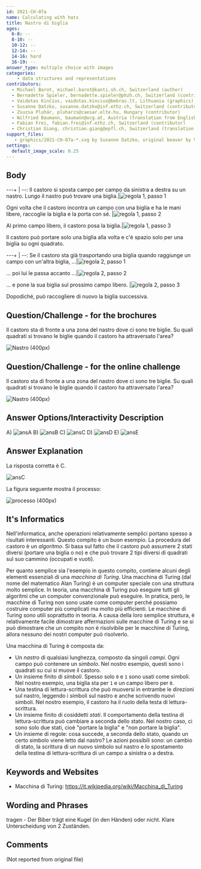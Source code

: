 ```yaml
---
id: 2021-CH-07a
name: Calculating with hats
title: Nastro di biglia
ages:
  6-8: --
  8-10: --
  10-12: --
  12-14: --
  14-16: hard
  16-19: --
answer_type: multiple choice with images
categories:
    - data structures and representations
contributors:
  - Michael Barot, michael.barot@kanti.sh.ch, Switzerland (author)
  - Bernadette Spieler, bernadette.spieler@phzh.ch, Switzerland (contributor)
  - Vaidotas Kinčius, vaidotas.kincius@bebras.lt, Lithuania (graphics)
  - Susanne Datzko, susanne.datzko@inf.ethz.ch, Switzerland (contributor, graphics)
  - Zsuzsa Pluhár, pluharzs@caesar.elte.hu, Hungary (contributor)
  - Wilfried Baumann, baumann@ocg.at, Austria (translation from English into German)
  - Fabian Frei, fabian.frei@inf.ethz.ch, Switzerland (contributor)
  - Christian Giang, christian.giang@epfl.ch, Switzerland (translation from German into Italian)   
support_files:
   - graphics/2021-CH-07a-*.svg by Susanne Datzko, original beaver by Vaidotas Kinčius
settings:
  default_image_scale: 0.25
---
```



[ansA]: graphics/2021-CH-07a-answerA.svg "Risposta A (400px)"
[ansB]: graphics/2021-CH-07a-answerB.svg "Risposta B (400px)"
[ansC]: graphics/2021-CH-07a-answerC.svg "Risposta C (400px)"
[ansD]: graphics/2021-CH-07a-answerD.svg "Risposta D (400px)"
[ansE]: graphics/2021-CH-07a-answerE.svg "Risposta E (400px)"
## Body


---+ | --:
Il castoro si sposta campo per campo da sinistra a destra su un nastro. Lungo il nastro può trovare una biglia.|![](graphics/2021-CH-07a-taskbody01a.svg "regola 1, passo 1")

Ogni volta che il castoro incontra un campo con una biglia e ha le mani libere, raccoglie la biglia e la porta con sé.  |![](graphics/2021-CH-07a-taskbody01b-v2.svg "regola 1, passo 2")

Al primo campo libero, il castoro posa la biglia.|![](graphics/2021-CH-07a-taskbody01c.svg "regola 1, passo 3")

Il castoro può portare solo una biglia alla volta e c'è spazio solo per una biglia su ogni quadrato. 

---+ | --:
Se il castoro sta già trasportando una biglia quando raggiunge un campo con un'altra biglia, ...|![](graphics/2021-CH-07a-taskbody02a-v2.svg "regola 2, passo 1")

... poi lui le passa accanto ...|![](graphics/2021-CH-07a-taskbody02b-v2.svg "regola 2, passo 2")

... e pone la sua biglia sul prossimo campo libero. |![](graphics/2021-CH-07a-taskbody02c-v2.svg "regola 2, passo 3")

Dopodiché, può raccogliere di nuovo la biglia successiva.

## Question/Challenge - for the brochures

Il castoro sta di fronte a una zona del nastro dove ci sono tre biglie. Su quali quadrati si trovano le biglie quando il castoro ha attraversato l'area?

![](graphics/2021-CH-07a-question.svg "Nastro (400px)")


## Question/Challenge - for the online challenge

Il castoro sta di fronte a una zona del nastro dove ci sono tre biglie. Su quali quadrati si trovano le biglie quando il castoro ha attraversato l'area?

![](graphics/2021-CH-07a-question.svg "Nastro (400px)")


## Answer Options/Interactivity Description

 A)  ![ansA] 
 B)  ![ansB] 
 C)  ![ansC] 
 D)  ![ansD]
 E)  ![ansE]


## Answer Explanation

La risposta corretta è C.

![ansC]

La figura seguente mostra il processo:

![](graphics/2021-CH-07a-explanation.svg "processo (400px)")

## It's Informatics

Nell'informatica, anche operazioni relativamente semplici portano spesso a risultati interessanti. Questo compito è un buon esempio. La procedura del castoro è un _algoritmo_. Si basa sul fatto che il castoro può assumere 2 stati diversi (portare una biglia o no) e che può trovare 2 tipi diversi di quadrati sul suo cammino (occupati e vuoti).

Per quanto semplice sia l'esempio in questo compito, contiene alcuni degli elementi essenziali di una _macchina di Turing_.
Una macchina di Turing (dal nome del matematico Alan Turing) è un computer speciale con una struttura molto semplice. In teoria, una macchina di Turing può eseguire tutti gli algoritmi che un computer convenzionale può eseguire. In pratica, però, le macchine di Turing non sono usate come computer perché possiamo costruire computer più complicati ma molto più efficienti. Le macchine di Turing sono utili soprattutto in teoria. A causa della loro semplice struttura, è relativamente facile dimostrare affermazioni sulle macchine di Turing e se si può dimostrare che un compito non è risolvibile per le macchine di Turing, allora nessuno dei nostri computer può risolverlo. 


Una macchina di Turing è composta da:
   - Un _nastro_ di qualsiasi lunghezza, composto da singoli _campi_. Ogni campo può contenere un _simbolo_. Nel nostro esempio, questi sono i quadrati su cui si muove il castoro.
   - Un insieme finito di _simboli_. Spesso solo `0` e `1` sono usati come simboli. Nel nostro esempio, una biglia sta per `1` e un campo libero per `0`.
   - Una testina di lettura-scrittura che può muoversi in entrambe le direzioni sul nastro, leggendo i simboli sul nastro e anche scrivendo nuovi simboli. Nel nostro esempio, il castoro ha il ruolo della testa di lettura-scrittura.
   - Un insieme finito di cosiddetti _stati_. Il comportamento della testina di lettura-scrittura può cambiare a seconda dello stato. Nel nostro caso, ci sono solo due stati, cioè "portare la biglia" e "non portare la biglia".
   - Un insieme di regole: cosa succede, a seconda dello stato, quando un certo simbolo viene letto dal nastro? Le azioni possibili sono: un cambio di stato, la scrittura di un nuovo simbolo sul nastro e lo spostamento della testina di lettura-scrittura di un campo a sinistra o a destra.



## Keywords and Websites

 - Macchina di Turing: https://it.wikipedia.org/wiki/Macchina_di_Turing


## Wording and Phrases

tragen - Der Biber trägt eine Kugel (in den Händen) oder nicht. Klare Unterscheidung von 2 Zuständen.


## Comments

(Not reported from original file)
